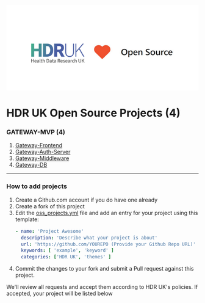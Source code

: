 <p align="center">
  <img src="images/HDRUK_LOVE_OPEN_SOURCE.png">
</p>

# HDR UK Open Source Projects (4)

### GATEWAY-MVP (4)
1. [Gateway-Frontend](https://github.com/HDRUK/Gateway-Frontend)
2. [Gateway-Auth-Server](https://github.com/HDRUK/Gateway-Auth-Server)
3. [Gateway-Middleware](https://github.com/HDRUK/Gateway-Middleware)
4. [Gateway-DB](https://github.com/HDRUK/Gateway-DB)

---
### How to add projects

1. Create a Github.com account if you do have one already
2. Create a fork of this project
3. Edit the [oss_projects.yml](data/oss_projects.yml) file and add an entry for your project using this template:
   ```yaml
   - name: 'Project Awesome'
     description: 'Describe what your project is about'
     url: 'https://github.com/YOUREPO (Provide your Github Repo URL)'
     keywords: [ 'example', 'keyword' ]
     categories: ['HDR UK', 'themes' ]
   ```
4. Commit the changes to your fork and submit a Pull request against this project.

We'll review all requests and accept them according to HDR UK's policies. If accepted, your project will be listed below